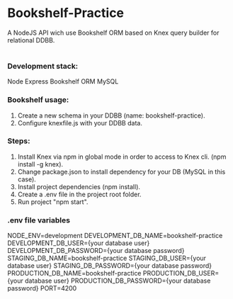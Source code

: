 # Bookshelf-Practice

A NodeJS API wich use Bookshelf ORM based on Knex query builder for relational DDBB.
<br><br>

### Development stack:
Node
Express
Bookshelf ORM
MySQL

### Bookshelf usage:

1) Create a new schema in your DDBB (name: bookshelf-practice).
2) Configure knexfile.js with your DDBB data.

### Steps:

1) Install Knex via npm in global mode in order to access to Knex cli. (npm install -g knex).<br>
2) Change package.json to install dependency for your DB (MySQL in this case).<br>
3) Install project dependencies (npm install).
4) Create a .env file in the project root folder. 
4) Run project "npm start".

### .env file variables

NODE_ENV=development
DEVELOPMENT_DB_NAME=bookshelf-practice
DEVELOPMENT_DB_USER={your database user}
DEVELOPMENT_DB_PASSWORD={your database password}
STAGING_DB_NAME=bookshelf-practice
STAGING_DB_USER={your database user}
STAGING_DB_PASSWORD={your database password}
PRODUCTION_DB_NAME=bookshelf-practice
PRODUCTION_DB_USER={your database user}
PRODUCTION_DB_PASSWORD={your database password}
PORT=4200
